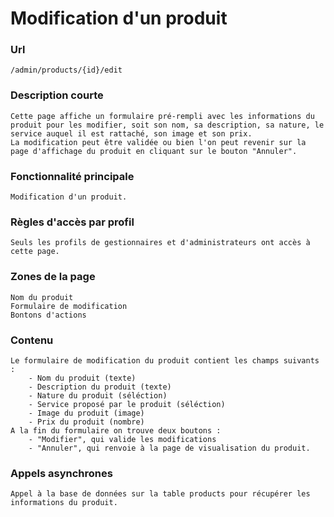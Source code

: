 # Modification d'un produit
   
### Url
    /admin/products/{id}/edit

### Description courte
    Cette page affiche un formulaire pré-rempli avec les informations du produit pour les modifier, soit son nom, sa description, sa nature, le service auquel il est rattaché, son image et son prix.
    La modification peut être validée ou bien l'on peut revenir sur la page d'affichage du produit en cliquant sur le bouton "Annuler".
   
### Fonctionnalité principale
    Modification d'un produit.

### Règles d'accès par profil
    Seuls les profils de gestionnaires et d'administrateurs ont accès à cette page.
    
### Zones de la page
    Nom du produit
    Formulaire de modification
    Bontons d'actions

### Contenu
    Le formulaire de modification du produit contient les champs suivants :
        - Nom du produit (texte)
        - Description du produit (texte)
        - Nature du produit (séléction)
        - Service proposé par le produit (séléction)
        - Image du produit (image)
        - Prix du produit (nombre)
    A la fin du formulaire on trouve deux boutons :
        - "Modifier", qui valide les modifications
        - "Annuler", qui renvoie à la page de visualisation du produit.
     
### Appels asynchrones
    Appel à la base de données sur la table products pour récupérer les informations du produit.